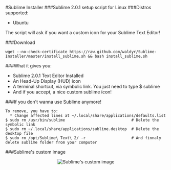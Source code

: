 #Sublime Installer
###Sublime 2.0.1 setup script for Linux
###Distros supported:
 * Ubuntu

The script will ask if you want a custom icon for your Sublime Text Editor!

###Download
````
wget --no-check-certificate https://raw.github.com/waldyr/Sublime-Installer/master/install_sublime.sh && bash install_sublime.sh
````

###What it gives you:
  * Sublime 2.0.1 Text Editor Installed
  * An Head-Up Display (HUD) icon
  * A terminal shortcut, via symbolic link. You just need to type $ sublime
  * And if you accept, a nice custom sublime icon!

###If you don't wanna use Sublime anymore!
````
To remove, you have to:
  * Change affected lines at ~/.local/share/applications/defaults.list
$ sudo rm /usr/bin/sublime                             # Delete the symbolic link
$ sudo rm ~/.local/share/applications/sublime.desktop  # Delete the desktop file
$ sudo rm /opt/Sublime\ Text\ 2/ -r                    # And finnaly delete sublime folder from your computer
````

###Sublime's custom image
<p align="center">
  <img src="https://github.com/waldyr/Sublime-Installer/blob/master/sublime_text.png?raw=true" alt="Sublime's custom image"/>
</p>